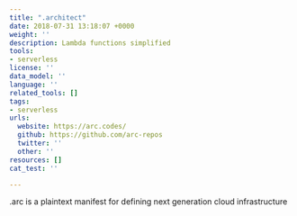 ```yaml
---
title: ".architect"
date: 2018-07-31 13:18:07 +0000
weight: ''
description: Lambda functions simplified
tools:
- serverless
license: ''
data_model: ''
language: ''
related_tools: []
tags:
- serverless
urls:
  website: https://arc.codes/
  github: https://github.com/arc-repos
  twitter: ''
  other: ''
resources: []
cat_test: ''

---
```

.arc is a plaintext manifest for defining next generation cloud infrastructure